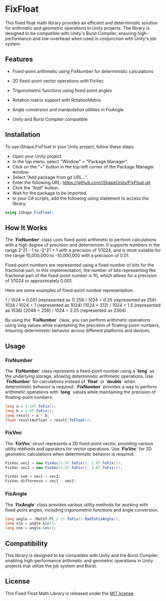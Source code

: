 # FixFloat

This fixed float math library provides an efficient and deterministic solution for arithmetic and geometric operations in Unity projects. The library is designed to be compatible with Unity's Burst Compiler, ensuring high-performance and low-overhead when used in conjunction with Unity's job system.


## Features

- Fixed-point arithmetic using FixNumber for deterministic calculations

- 2D fixed-point vector operations with FixVec

- Trigonometric functions using fixed-point angles

- Rotation matrix support with RotationMatrix

- Angle conversion and manipulation utilities in FixAngle

- Unity and Burst Compiler compatible


## Installation

To use iShape.FixFloat in your Unity project, follow these steps:

- Open your Unity project.
- In the top menu, select "Window" > "Package Manager".
- Click on the "+" button in the top-left corner of the Package Manager window.
- Select "Add package from git URL...".
- Enter the following URL: https://github.com/iShapeUnity/FixFloat.git
- Click the "Add" button.
- Wait for the package to be imported.
- In your C# scripts, add the following using statement to access the library:

```csharp
using iShape.FixFloat;
```


## How It Works

The \`**FixNumber**\` class uses fixed-point arithmetic to perform calculations with a high degree of precision and determinism. It supports numbers in the range 2^21 - 1 to -2^21 + 1 with a precision of 1/1024, and is most suitable for the range 10,000,000 to -10,000,000 with a precision of 0.01.

Fixed-point numbers are represented using a fixed number of bits for the fractional part. In this implementation, the number of bits representing the fractional part of the fixed-point number is 10, which allows for a precision of 1/1024 or approximately 0.001.

Here are some examples of fixed-point number representation:

1 / 1024 ≈ 0.001 (represented as 1)
256 / 1024 = 0.25 (represented as 256)
1024 / 1024 = 1 (represented as 1024)
(1024 + 512) / 1024 = 1.5 (represented as 1536)
(2048 + 256) / 1024 = 2.25 (represented as 2304)

By using the \`**FixNumber**\` class, you can perform arithmetic operations using long values while maintaining the precision of floating-point numbers, ensuring deterministic behavior across different platforms and devices.


## Usage

### FixNumber

The \`**FixNumber**\` class represents a fixed-point number using a \`**long**\` as the underlying storage, allowing deterministic arithmetic operations. Use \`**FixNumber**\` for calculations instead of \`**float**\` or \`**double**\` when deterministic behavior is required. \`**FixNumber**\` provides a way to perform arithmetic operations with \`**long**\` values while maintaining the precision of floating-point numbers.

```csharp
long a = 3.14f.ToFix();
long b = 2.0f.ToFix();
long result = a * b;
float resultAsFloat = result.ToFloat();
```

### FixVec

The \`**FixVec**\` struct represents a 2D fixed-point vector, providing various utility methods and operators for vector operations. Use \`**FixVec**\` for 2D geometric calculations when deterministic behavior is required.

```csharp
FixVec vec1 = new FixVec(1.0f.ToFix(), 2.0f.ToFix());
FixVec vec2 = new FixVec(3.0f.ToFix(), 4.0f.ToFix());

FixVec sum = vec1 + vec2;
FixVec difference = vec1 - vec2;
```

### FixAngle
The \`**FixAngle**\` class provides various utility methods for working with fixed-point angles, including trigonometric functions and angle conversion.


```csharp
long angle = (Mathf.PI / 2).ToFix().RadToFixAngle();
long sin = angle.Sin();
long cos = angle.Cos();
```


## Compatibility

This library is designed to be compatible with Unity and the Burst Compiler, enabling high-performance arithmetic and geometric operations in Unity projects that utilize the job system and Burst.


## License

This Fixed Float Math Library is released under the [MIT license](https://en.wikipedia.org/wiki/MIT_License).


